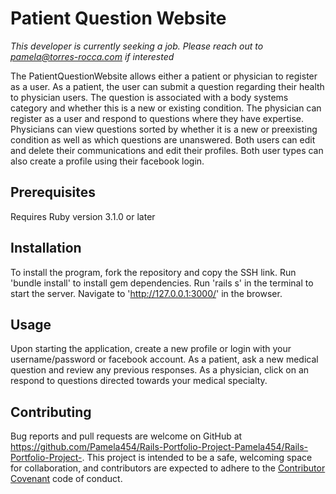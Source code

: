 # Patient Question Website

_This developer is currently seeking a job. Please reach out to pamela@torres-rocca.com if interested_

The PatientQuestionWebsite allows either a patient or physician to register as a user. As a patient, the user can submit a question regarding their health to physician users. The question is associated with a body systems category and whether this is a new or existing condition. The physician can register as a user and respond to questions where they have expertise. Physicians can view questions sorted by whether it is a new or preexisting condition as well as which questions are unanswered. Both users can edit and delete their communications and edit their profiles. Both user types can also create a profile using their facebook login.

## Prerequisites

Requires Ruby version 3.1.0 or later

## Installation

To install the program, fork the repository and copy the SSH link. Run 'bundle install' to install gem dependencies. Run 'rails s' in the terminal to start the server. Navigate to 'http://127.0.0.1:3000/' in the browser.

## Usage

Upon starting the application, create a new profile or login with your username/password or facebook account. As a patient, ask a new medical question and review any previous responses. As a physician, click on an respond to questions directed towards your medical specialty.

## Contributing

Bug reports and pull requests are welcome on GitHub at https://github.com/Pamela454/Rails-Portfolio-Project-Pamela454/Rails-Portfolio-Project-. This project is intended to be a safe, welcoming space for collaboration, and contributors are expected to adhere to the [Contributor Covenant](http://contributor-covenant.org) code of conduct.
